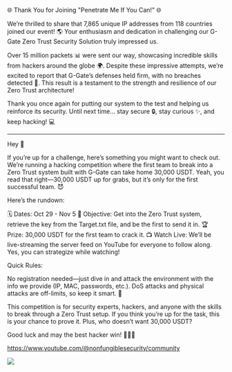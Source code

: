 🌐 Thank You for Joining "Penetrate Me If You Can!" 🌐



We’re thrilled to share that 7,865 unique IP addresses from 118 countries joined our event! 🌎 Your enthusiasm and dedication in challenging our G-Gate Zero Trust Security Solution truly impressed us.



Over 15 million packets 📊 were sent our way, showcasing incredible skills from hackers around the globe 🌍. Despite these impressive attempts, we’re excited to report that G-Gate’s defenses held firm, with no breaches detected 🔐. This result is a testament to the strength and resilience of our Zero Trust architecture!


Thank you once again for putting our system to the test and helping us reinforce its security. Until next time… stay secure 🔒, stay curious ✨, and keep hacking! 💻









-----------------------------------------------------------------------------------------------------------------------------------------------------------------------------------------------------------------------------------------------------------------------------------------------------------------------------




Hey 👋

If you’re up for a challenge, here’s something you might want to check out. We’re running a hacking competition where the first team to break into a Zero Trust system built with G-Gate can take home 30,000 USDT. Yeah, you read that right—30,000 USDT up for grabs, but it’s only for the first successful team. 😈

Here’s the rundown:

🗓 Dates: Oct 29 - Nov 5
🎯 Objective: Get into the Zero Trust system, retrieve the key from the Target.txt file, and be the first to send it in.
🏆 Prize: 30,000 USDT for the first team to crack it.
📺 Watch Live: We’ll be live-streaming the server feed on YouTube for everyone to follow along. Yes, you can strategize while watching!

Quick Rules:

No registration needed—just dive in and attack the environment with the info we provide (IP, MAC, passwords, etc.).
DoS attacks and physical attacks are off-limits, so keep it smart. 🤖

This competition is for security experts, hackers, and anyone with the skills to break through a Zero Trust setup. If you think you’re up for the task, this is your chance to prove it. Plus, who doesn’t want 30,000 USDT?

Good luck and may the best hacker win! 🕵️‍♂️👾

https://www.youtube.com/@nonfungiblesecurity/community

![](https://yt3.ggpht.com/IhWrxZ-4W8gZ0i_-cDLP31mHUfA2gtxXt0sDftrDip2OJqi0gPwAwrVlCX-N4qlsnONWaFRUKVrXyHc=s640-c-fcrop64=1,00000000ffffffff-rw-nd-v1)
